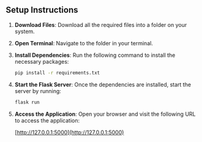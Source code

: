 ## Setup Instructions

1. **Download Files**: Download all the required files into a folder on your system.
2. **Open Terminal**: Navigate to the folder in your terminal.
3. **Install Dependencies**: Run the following command to install the necessary packages:

    ```bash
    pip install -r requirements.txt
    ```

4. **Start the Flask Server**: Once the dependencies are installed, start the server by running:

    ```bash
    flask run
    ```

5. **Access the Application**: Open your browser and visit the following URL to access the application:

    [http://127.0.0.1:5000](http://127.0.0.1:5000)

